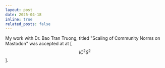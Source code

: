```yaml
---
layout: post
date: 2025-04-18
inline: true
related_posts: false
---
```


My work with Dr. Bao Tran Truong, titled "Scaling of Community Norms on Mastodon" was accepted at at [$$IC^{2}S^{2}$$]. 
